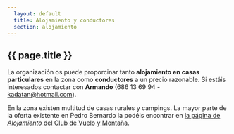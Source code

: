 ```yaml
---
  layout: default
  title: Alojamiento y conductores
  section: alojamiento
---
```

  
## {{ page.title }}

  La organización os puede proporcinar tanto **alojamiento en casas particulares** en la zona como **conductores** a un precio razonable. Si estáis interesados contactar con **Armando** (686 13 69 94 - kadatan@hotmail.com).

  En la zona existen multitud de casas rurales y campings. La mayor parte de la oferta existente en Pedro Bernardo la podéis encontrar en <a target="_blank" href="http://clubdevuelopb.com/alojamiento.html">la página de <em>Alojamiento</em> del Club de Vuelo y Montaña</a>.

